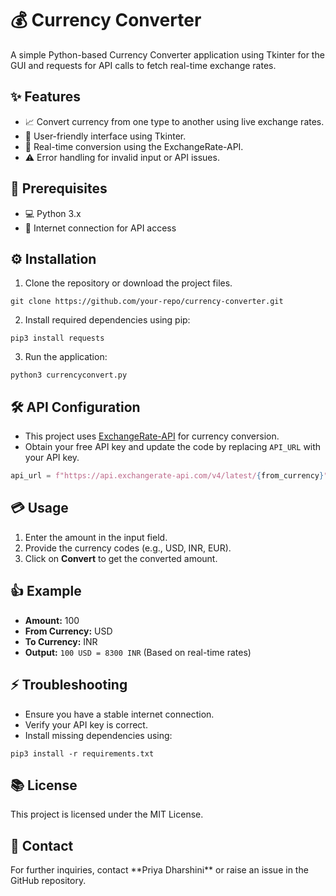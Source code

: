 # 💰 Currency Converter

A simple Python-based Currency Converter application using Tkinter for the GUI and requests for API calls to fetch real-time exchange rates.

## ✨ Features

- 📈 Convert currency from one type to another using live exchange rates.
- 📢 User-friendly interface using Tkinter.
- 🔄 Real-time conversion using the ExchangeRate-API.
- ⚠️ Error handling for invalid input or API issues.

## 📝 Prerequisites

- 💻 Python 3.x
- 📀 Internet connection for API access

## ⚙️ Installation

1. Clone the repository or download the project files.

```
git clone https://github.com/your-repo/currency-converter.git
```

2. Install required dependencies using pip:

```
pip3 install requests
```

3. Run the application:

```
python3 currencyconvert.py
```

## 🛠 API Configuration

- This project uses [ExchangeRate-API](https://www.exchangerate-api.com/) for currency conversion.
- Obtain your free API key and update the code by replacing `API_URL` with your API key.

```python
api_url = f"https://api.exchangerate-api.com/v4/latest/{from_currency}"
```

## 💳 Usage

1. Enter the amount in the input field.
2. Provide the currency codes (e.g., USD, INR, EUR).
3. Click on **Convert** to get the converted amount.

## 👍 Example

- **Amount:** 100
- **From Currency:** USD
- **To Currency:** INR
- **Output:** `100 USD = 8300 INR` (Based on real-time rates)

## ⚡ Troubleshooting

- Ensure you have a stable internet connection.
- Verify your API key is correct.
- Install missing dependencies using:

```
pip3 install -r requirements.txt
```

## 📚 License

This project is licensed under the MIT License.

## 👤 Contact

For further inquiries, contact \*\*Priya Dharshini\*\* or raise an issue in the GitHub repository.


